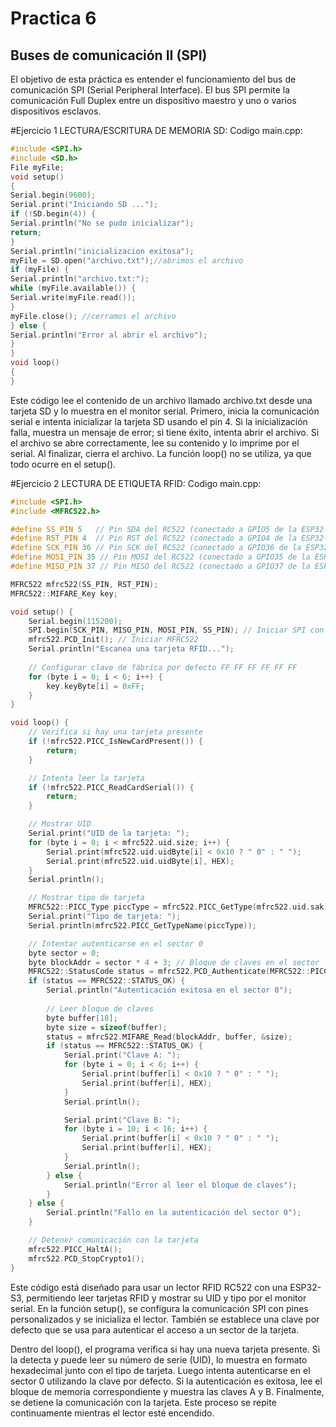 # Practica 6
## Buses de comunicación II (SPI)
El objetivo de esta práctica es entender el funcionamiento del bus de comunicación SPI (Serial Peripheral Interface). El bus SPI permite la comunicación Full Duplex entre un dispositivo maestro y uno o varios dispositivos esclavos.


#Ejercicio 1 LECTURA/ESCRITURA DE MEMORIA SD:
Codigo main.cpp:
```cpp
#include <SPI.h>
#include <SD.h>
File myFile;
void setup()
{
Serial.begin(9600);
Serial.print("Iniciando SD ...");
if (!SD.begin(4)) {
Serial.println("No se pudo inicializar");
return;
}
Serial.println("inicializacion exitosa");
myFile = SD.open("archivo.txt");//abrimos el archivo
if (myFile) {
Serial.println("archivo.txt:");
while (myFile.available()) {
Serial.write(myFile.read());
}
myFile.close(); //cerramos el archivo
} else {
Serial.println("Error al abrir el archivo");
}
}
void loop()
{
}
```
Este código lee el contenido de un archivo llamado archivo.txt desde una tarjeta SD y lo muestra en el monitor serial. Primero, inicia la comunicación serial e intenta inicializar la tarjeta SD usando el pin 4. Si la inicialización falla, muestra un mensaje de error; si tiene éxito, intenta abrir el archivo. Si el archivo se abre correctamente, lee su contenido y lo imprime por el serial. Al finalizar, cierra el archivo. La función loop() no se utiliza, ya que todo ocurre en el setup().


#Ejercicio 2 LECTURA DE ETIQUETA RFID:
Codigo main.cpp:
```cpp
#include <SPI.h>
#include <MFRC522.h>

#define SS_PIN 5   // Pin SDA del RC522 (conectado a GPIO5 de la ESP32-S3)
#define RST_PIN 4  // Pin RST del RC522 (conectado a GPIO4 de la ESP32-S3)
#define SCK_PIN 36 // Pin SCK del RC522 (conectado a GPIO36 de la ESP32-S3)
#define MOSI_PIN 35 // Pin MOSI del RC522 (conectado a GPIO35 de la ESP32-S3)
#define MISO_PIN 37 // Pin MISO del RC522 (conectado a GPIO37 de la ESP32-S3)

MFRC522 mfrc522(SS_PIN, RST_PIN);
MFRC522::MIFARE_Key key;

void setup() {
    Serial.begin(115200);
    SPI.begin(SCK_PIN, MISO_PIN, MOSI_PIN, SS_PIN); // Iniciar SPI con pines personalizados
    mfrc522.PCD_Init(); // Iniciar MFRC522
    Serial.println("Escanea una tarjeta RFID...");
    
    // Configurar clave de fábrica por defecto FF FF FF FF FF FF
    for (byte i = 0; i < 6; i++) {
        key.keyByte[i] = 0xFF;
    }
}

void loop() {
    // Verifica si hay una tarjeta presente
    if (!mfrc522.PICC_IsNewCardPresent()) {
        return;
    }

    // Intenta leer la tarjeta
    if (!mfrc522.PICC_ReadCardSerial()) {
        return;
    }

    // Mostrar UID
    Serial.print("UID de la tarjeta: ");
    for (byte i = 0; i < mfrc522.uid.size; i++) {
        Serial.print(mfrc522.uid.uidByte[i] < 0x10 ? " 0" : " ");
        Serial.print(mfrc522.uid.uidByte[i], HEX);
    }
    Serial.println();

    // Mostrar tipo de tarjeta
    MFRC522::PICC_Type piccType = mfrc522.PICC_GetType(mfrc522.uid.sak);
    Serial.print("Tipo de tarjeta: ");
    Serial.println(mfrc522.PICC_GetTypeName(piccType));

    // Intentar autenticarse en el sector 0
    byte sector = 0;
    byte blockAddr = sector * 4 + 3; // Bloque de claves en el sector
    MFRC522::StatusCode status = mfrc522.PCD_Authenticate(MFRC522::PICC_CMD_MF_AUTH_KEY_A, blockAddr, &key, &(mfrc522.uid));
    if (status == MFRC522::STATUS_OK) {
        Serial.println("Autenticación exitosa en el sector 0");
        
        // Leer bloque de claves
        byte buffer[18];
        byte size = sizeof(buffer);
        status = mfrc522.MIFARE_Read(blockAddr, buffer, &size);
        if (status == MFRC522::STATUS_OK) {
            Serial.print("Clave A: ");
            for (byte i = 0; i < 6; i++) {
                Serial.print(buffer[i] < 0x10 ? " 0" : " ");
                Serial.print(buffer[i], HEX);
            }
            Serial.println();

            Serial.print("Clave B: ");
            for (byte i = 10; i < 16; i++) {
                Serial.print(buffer[i] < 0x10 ? " 0" : " ");
                Serial.print(buffer[i], HEX);
            }
            Serial.println();
        } else {
            Serial.println("Error al leer el bloque de claves");
        }
    } else {
        Serial.println("Fallo en la autenticación del sector 0");
    }

    // Detener comunicación con la tarjeta
    mfrc522.PICC_HaltA();
    mfrc522.PCD_StopCrypto1();
}
```


Este código está diseñado para usar un lector RFID RC522 con una ESP32-S3, permitiendo leer tarjetas RFID y mostrar su UID y tipo por el monitor serial. En la función setup(), se configura la comunicación SPI con pines personalizados y se inicializa el lector. También se establece una clave por defecto que se usa para autenticar el acceso a un sector de la tarjeta.

Dentro del loop(), el programa verifica si hay una nueva tarjeta presente. Si la detecta y puede leer su número de serie (UID), lo muestra en formato hexadecimal junto con el tipo de tarjeta. Luego intenta autenticarse en el sector 0 utilizando la clave por defecto. Si la autenticación es exitosa, lee el bloque de memoria correspondiente y muestra las claves A y B. Finalmente, se detiene la comunicación con la tarjeta. Este proceso se repite continuamente mientras el lector esté encendido.
